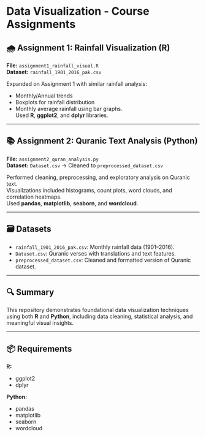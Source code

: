 # Data Visualization - Course Assignments

## 🌧 Assignment 1: Rainfall Visualization (R)
**File:** `assignment1_rainfall_visual.R`  
**Dataset:** `rainfall_1901_2016_pak.csv`

Expanded on Assignment 1 with similar rainfall analysis:  
- Monthly/Annual trends  
- Boxplots for rainfall distribution  
- Monthly average rainfall using bar graphs.  
Used **R**, **ggplot2**, and **dplyr** libraries.
---

## 📚 Assignment 2: Quranic Text Analysis (Python)
**File:** `assignment2_quran_analysis.py`  
**Dataset:** `Dataset.csv` → Cleaned to `preprocessed_dataset.csv`

Performed cleaning, preprocessing, and exploratory analysis on Quranic text.  
Visualizations included histograms, count plots, word clouds, and correlation heatmaps.  
Used **pandas**, **matplotlib**, **seaborn**, and **wordcloud**.

---

## 🗃️ Datasets

- `rainfall_1901_2016_pak.csv`: Monthly rainfall data (1901–2016).
- `Dataset.csv`: Quranic verses with translations and text features.
- `preprocessed_dataset.csv`: Cleaned and formatted version of Quranic dataset.

---

## 🔍 Summary

This repository demonstrates foundational data visualization techniques using both **R** and **Python**, including data cleaning, statistical analysis, and meaningful visual insights.

---

## 📦 Requirements

**R:**
- ggplot2
- dplyr

**Python:**
- pandas
- matplotlib
- seaborn
- wordcloud
